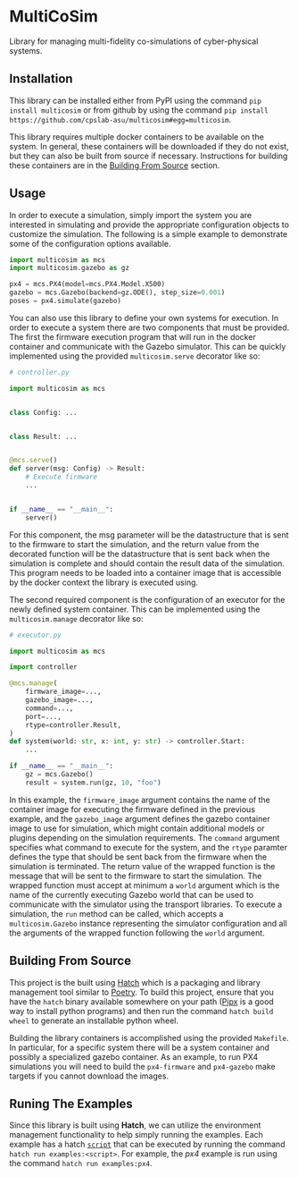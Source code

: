 # MultiCoSim

Library for managing multi-fidelity co-simulations of cyber-physical systems.

## Installation

This library can be installed either from PyPI using the command `pip install multicosim` or from github
by using the command `pip install https://github.com/cpslab-asu/multicosim#egg=multicosim`.

This library requires multiple docker containers to be available on the system. In general, these
containers will be downloaded if they do not exist, but they can also be built from source if
necessary. Instructions for building these containers are in the
[Building From Source](#building-from-source) section.

## Usage

In order to execute a simulation, simply import the system you are interested in simulating and
provide the appropriate configuration objects to customize the simulation. The following is a
simple example to demonstrate some of the configuration options available.

```python
import multicosim as mcs
import multicosim.gazebo as gz

px4 = mcs.PX4(model=mcs.PX4.Model.X500)
gazebo = mcs.Gazebo(backend=gz.ODE(), step_size=0.001)
poses = px4.simulate(gazebo)
```

You can also use this library to define your own systems for execution. In order to execute a
system there are two components that must be provided. The first the firmware execution program
that will run in the docker container and communicate with the Gazebo simulator. This can be
quickly implemented using the provided `multicosim.serve` decorator like so:

```python
# controller.py

import multicosim as mcs


class Config: ...


class Result: ...


@mcs.serve()
def server(msg: Config) -> Result:
    # Execute firmware
    ...


if __name__ == "__main__":
    server()
```

For this component, the msg parameter will be the datastructure that is sent to the firmware to
start the simulation, and the return value from the decorated function will be the datastructure
that is sent back when the simulation is complete and should contain the result data of the
simulation. This program needs to be loaded into a container image that is accessible by the docker
context the library is executed using.

The second required component is the configuration of an executor for the newly defined system
container. This can be implemented using the `multicosim.manage` decorator like so:

```python
# executor.py

import multicosim as mcs

import controller

@mcs.manage(
    firmware_image=...,
    gazebo_image=...,
    command=...,
    port=...,
    rtype=controller.Result,
)
def system(world: str, x: int, y: str) -> controller.Start:
    ...

if __name__ == "__main__":
    gz = mcs.Gazebo()
    result = system.run(gz, 10, "foo")
```

In this example, the `firmware_image` argument contains the name of the container image for
executing the firmware defined in the previous example, and the `gazebo_image` argument defines the
gazebo container image to use for simulation, which might contain additional models or plugins
depending on the simulation requirements. The `command` argument specifies what command to execute
for the system, and the `rtype` paramter defines the type that should be sent back from the
firmware when the simulation is terminated. The return value of the wrapped function is the message
that will be sent to the firmware to start the simulation. The wrapped function must accept at
minimum a `world` argument which is the name of the currently executing Gazebo world that can be
used to communicate with the simulator using the transport libraries. To execute a simulation, the
`run` method can be called, which accepts a `multicosim.Gazebo` instance representing the simulator
configuration and all the arguments of the wrapped function following the `world` argument.

## Building From Source

This project is the built using [Hatch](https://hatch.pypa.io) which is a packaging and library
management tool similar to [Poetry](https://python-poetry.org). To build this project, ensure that
you have the `hatch` binary available somewhere on your path ([Pipx](https://github.com/pypa/pipx)
is a good way to install python programs) and then run the command `hatch build wheel` to generate
an installable python wheel.

Building the library containers is accomplished using the provided `Makefile`. In particular, for
a specific system there will be a system container and possibly a specialized gazebo container. As
an example, to run PX4 simulations you will need to build the `px4-firmware` and `px4-gazebo` make
targets if you cannot download the images.

## Runing The Examples

Since this library is built using **Hatch**, we can utilize the environment management
functionality to help simply running the examples. Each example has a hatch
[`script`](https://hatch.pypa.io/latest/config/environment/overview/#scripts) that can be executed
by running the command `hatch run examples:<script>`. For example, the *px4* example is run using
the command `hatch run examples:px4`.

<!-- vim: set colorcolumn=100: -->
